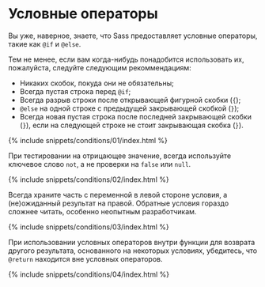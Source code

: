 
# Условные операторы

Вы уже, наверное, знаете, что Sass предоставляет условные операторы, такие как `@if` и `@else`.  

Тем не менее, если вам когда-нибудь понадобится использовать их, пожалуйста, следуйте следующим рекоммендациям:

* Никаких скобок, покуда они не обязательны;
* Всегда пустая строка перед `@if`;
* Всегда разрыв строки после открывающей фигурной скобки (`{`);
* `@else` на одной строке с предыдущей закрывающей скобкой (`}`);
* Всегда новая пустая строка после последней закрывающей скобки (`}`), если на следующей строке не стоит закрывающая скобка (`}`).

{% include snippets/conditions/01/index.html %}

При тестировании на отрицающее значение, всегда используйте ключевое слово `not`, а не проверки на `false` или `null`.

{% include snippets/conditions/02/index.html %}

Всегда храните часть с переменной в левой стороне условия, а (не)ожиданный результат на правой. Обратные условия гораздо сложнее читать, особенно неопытным разработчикам.

{% include snippets/conditions/03/index.html %}

При использовании условных операторов внутри функции для возврата другого результата, основанного на некоторых условиях, убедитесь, что `@return` находится вне условных операторов.

{% include snippets/conditions/04/index.html %}
